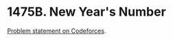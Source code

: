 # 1475B. New Year's Number

[Problem statement on Codeforces](https://codeforces.com/problemset/problem/1475/B?locale=en).